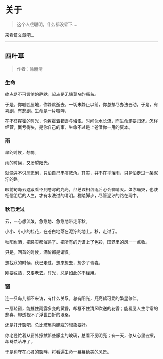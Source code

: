 # 关于

> 这个人很聪明，什么都没留下....  

来看篇文章吧...

----

## 四叶草

> 作者：喻丽清

### 生命

终点是不可言喻的静默，起点是无端莫名的痛苦。

于是，你呱呱坠地，你静默逝去。一切未静止以前，你总想尽办法去动。于是，有喜剧，有悲剧。生命是一片喧哗。

在不该挥霍的时光，你挥霍着错误与悔恨。时间似水长流，而生命却要归还。怎样经营，赢亏得失，是你自己的事。生命不过是上苍借你一用的资本。

### 雨

旱的时候，想雨。

雨的时候，又盼望阳光。

就像并不讨厌悲剧，只怕自己串演悲角。其实，并不在乎落雨，只是怕走过一条泥泞的路。

眼前的乌云遮蔽看不到苍穹的光亮，但总该相信雨后必会有晴天。如你痛哭，也该相信泪后的人生，才有水洗过的清明。稳踏脚步，尽管泥泞的路在雨中。

### 秋已走过

云，一心想流浪，急急地、急急地带走乐秋。

小小、小小的桂花，在苍白地落在泥泞的地上。秋，走过了。

秋阳似酒，把果实都催熟了。把所有的光谱上了色彩，田野里的风一一点收。

只是，回首的时候，满阶都是谓叹。

想找秋的时候，秋已走过，想来想去，想少了青春。

刚要成熟，又要老去。时光，总是如此的不经用。

### 窗

连一只鸟儿都不来访，有什么关系。总有阳光，月亮鹤可爱的繁星做伴。

一扇轻窗，能框住雨露多变的黄昏，却框不住清风吹送的花香；能看见人生寻常的悲喜，却透视不了浮世曲折的沧桑。

还是打开窗吧，总比玻璃内朦胧的想象要好。

你老是忙着从窗外擦拭那些朦尘的玻璃，总看不见明亮；有一天，你从心里去擦，却蓦然洁净了。

于是你守在心灵的窗畔，将看遍生命一幕幕绝美的风景。
